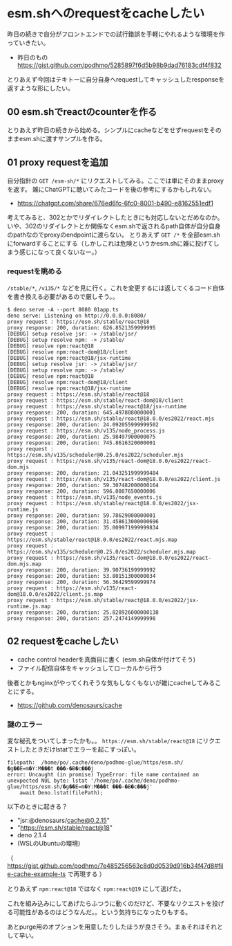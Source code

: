 # esm.shへのrequestをcacheしたい

昨日の続きで自分がフロントエンドでの試行錯誤を手軽にやれるような環境を作っていきたい。

- 昨日のもの https://gist.github.com/podhmo/5285897f6d5b98b9dad76183cdf4f832

とりあえず今回はテキトーに自分自身へrequestしてキャッシュしたresponseを返すような形にしたい。

## 00 esm.shでreactのcounterを作る

とりあえず昨日の続きから始める。シンプルにcacheなどをせずrequestをそのままesm.shに渡すサンプルを作る。

## 01 proxy requestを追加

自分指針の `GET /esm-sh/*` にリクエストしてみる。ここでは単にそのままproxyを返す。
雑にChatGPTに聴いてみたコードを後の参考にするかもしれない。

- https://chatgpt.com/share/676ed6fc-6fc0-8001-b490-e8162551edf1

考えてみると、302とかでリダイレクトしたときにも対応しないとだめなのか。
いや、302のリダイレクトとか関係なくesm.shで返されるpath自体が自分自身のpathなのでproxyのendpointに渡らない。
とりあえず `GET /*` を全部esm.shにforwardすることにする（しかしこれは危険というかesm.shに雑に投げてしまう感じになって良くないなー。）

### requestを眺める

`/stable/*`, `/v135/*` などを見に行く。これを変更するには返してくるコード自体を書き換える必要があるので厳しそう。。

```console
$ deno serve -A --port 8080 01app.ts
deno serve: Listening on http://0.0.0.0:8080/
proxy request : https://esm.sh/stable/react@18
proxy response: 200, duration: 626.8521359999995
[DEBUG] setup resolve jsr: -> /stable/jsr/
[DEBUG] setup resolve npm: -> /stable/
[DEBUG] resolve npm:react@18
[DEBUG] resolve npm:react-dom@18/client
[DEBUG] resolve npm:react@18/jsx-runtime
[DEBUG] setup resolve jsr: -> /stable/jsr/
[DEBUG] setup resolve npm: -> /stable/
[DEBUG] resolve npm:react@18
[DEBUG] resolve npm:react-dom@18/client
[DEBUG] resolve npm:react@18/jsx-runtime
proxy request : https://esm.sh/stable/react@18
proxy request : https://esm.sh/stable/react-dom@18/client
proxy request : https://esm.sh/stable/react@18/jsx-runtime
proxy response: 200, duration: 645.4978080000001
proxy request : https://esm.sh/stable/react@18.0.0/es2022/react.mjs
proxy response: 200, duration: 24.092055999999502
proxy request : https://esm.sh/v135/node_process.js
proxy response: 200, duration: 25.98497900000075
proxy response: 200, duration: 745.8616320000001
proxy request : https://esm.sh/v135/scheduler@0.25.0/es2022/scheduler.mjs
proxy request : https://esm.sh/v135/react-dom@18.0.0/es2022/react-dom.mjs
proxy response: 200, duration: 21.043251999999484
proxy request : https://esm.sh/v135/react-dom@18.0.0/es2022/client.js
proxy response: 200, duration: 59.307482000000164
proxy response: 200, duration: 596.0807650000006
proxy request : https://esm.sh/v135/node_events.js
proxy request : https://esm.sh/stable/react@18.0.0/es2022/jsx-runtime.js
proxy response: 200, duration: 59.78629000000001
proxy response: 200, duration: 31.458613000000696
proxy response: 200, duration: 35.009971999999834
proxy request : https://esm.sh/stable/react@18.0.0/es2022/react.mjs.map
proxy request : https://esm.sh/v135/scheduler@0.25.0/es2022/scheduler.mjs.map
proxy request : https://esm.sh/v135/react-dom@18.0.0/es2022/react-dom.mjs.map
proxy response: 200, duration: 39.90736199999992
proxy response: 200, duration: 53.80151300000034
proxy response: 200, duration: 56.36429599999974
proxy request : https://esm.sh/v135/react-dom@18.0.0/es2022/client.js.map
proxy request : https://esm.sh/stable/react@18.0.0/es2022/jsx-runtime.js.map
proxy response: 200, duration: 25.828926000000138
proxy response: 200, duration: 257.2474149999998
```

## 02 requestをcacheしたい

- cache control headerを真面目に書く (esm.sh自体が付けてそう)
- ファイル配信自体をキャッシュしてローカルから行う

後者とかもnginxがやってくれそうな気もしなくもないが雑にcacheしてみることにする。

- https://github.com/denosaurs/cache

### 謎のエラー

変な秘孔をついてしまったかも。。 `https://esm.sh/stable/react@18` にリクエストしたときだけlstatでエラーを起こすっぽい。

```
filepath:  /home/po/.cache/deno/podhmo-glue/https/esm.sh/�g��E=m�Y:M���t ���-�Ƀ�c���j
error: Uncaught (in promise) TypeError: file name contained an unexpected NUL byte: lstat '/home/po/.cache/deno/podhmo-glue/https/esm.sh/�g��E=m�Y:M���t ���-�Ƀ�c���j'
    await Deno.lstat(filePath);
```

以下のときに起きる？

- "jsr:@denosaurs/cache@0.2.15"
- "https://esm.sh/stable/react@18"
- deno 2.1.4
- (WSLのUbuntuの環境)

（ https://gist.github.com/podhmo/7e485256563c8d0d0539d916b34f47d8#file-cache-example-ts で再現する ）

とりあえず `npm:react@18` ではなく `npm:react@19` にして逃げた。

これを組み込みにしてあげたらふつうに動くのだけど、不要なリクエストを投げる可能性があるのはどうなんだ。。という気持ちになったりもする。

あとpurge用のオプションを用意したりしたほうが良さそう。まぁそれはそれとして早い。